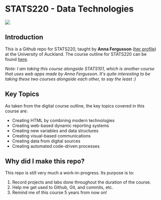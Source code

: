 # STATS220 - Data Technologies
![](http://www.quickmeme.com/img/45/456de6ac154fb20d800e9b2274c176a9ff0e9900d960e85a2f8a95f61dc4c781.jpg)
## Introduction

This is a Github repo for STATS220, taught by **Anna Fergusson** ([her profile](https://profiles.auckland.ac.nz/a-fergusson)) at the University of Auckland. The course outline for STATS220 can be found [here](https://courseoutline.auckland.ac.nz/dco/course/STATS/220/1243). 

*Note: I am taking this course alongside STATS101, which is another course that uses web apps made by Anna Fergusson. It's quite interesting to be taking these two courses alongside each other, to say the least :)*

## Key Topics

As taken from the digital course outline, the key topics covered in this course are:
* Creating HTML by combining modern technologies
* Creating web-based dynamic reporting systems
* Creating new variables and data structures
* Creating visual-based communications
* Creating data from digital sources
* Creating automated code-driven processes

## Why did I make this repo?

This repo is still very much a work-in-progress. Its purpose is to:

1. Record projects and labs done throughout the duration of the course.
2. Help me get used to Github, Git, and commits, etc.
3. Remind me of this course 5 years from now on!
